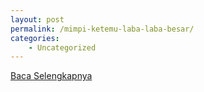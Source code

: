 ```yaml
---
layout: post
permalink: /mimpi-ketemu-laba-laba-besar/
categories:
    - Uncategorized
---
```


[Baca Selengkapnya](/07)